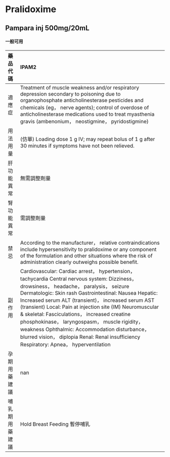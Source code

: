 # Pralidoxime

## Pampara inj 500mg/20mL

#### 一般可用

| 藥品代碼       | IPAM2                                                                                                                                                                                                                                                                                                                                                                                                                                                                                                                                                                 |
|:---------------|:----------------------------------------------------------------------------------------------------------------------------------------------------------------------------------------------------------------------------------------------------------------------------------------------------------------------------------------------------------------------------------------------------------------------------------------------------------------------------------------------------------------------------------------------------------------------|
| 適應症         | Treatment of muscle weakness and/or respiratory depression secondary to poisoning due to organophosphate anticholinesterase pesticides and chemicals (eg， nerve agents); control of overdose of anticholinesterase medications used to treat myasthenia gravis (ambenonium， neostigmine， pyridostigmine)                                                                                                                                                                                                                                                           |
| 用法用量       | (仿單) Loading dose 1 g IV; may repeat bolus of 1 g after 30 minutes if symptoms have not been relieved.                                                                                                                                                                                                                                                                                                                                                                                                                                                              |
| 肝功能異常     | 無需調整劑量                                                                                                                                                                                                                                                                                                                                                                                                                                                                                                                                                          |
| 腎功能異常     | 需調整劑量                                                                                                                                                                                                                                                                                                                                                                                                                                                                                                                                                            |
| 禁忌           | According to the manufacturer， relative contraindications include hypersensitivity to pralidoxime or any component of the formulation and other situations where the risk of administration clearly outweighs possible benefit.                                                                                                                                                                                                                                                                                                                                      |
| 副作用         | Cardiovascular: Cardiac arrest， hypertension， tachycardia Central nervous system: Dizziness， drowsiness， headache， paralysis， seizure Dermatologic: Skin rash Gastrointestinal: Nausea Hepatic: Increased serum ALT (transient)， increased serum AST (transient) Local: Pain at injection site (IM) Neuromuscular & skeletal: Fasciculations， increased creatine phosphokinase， laryngospasm， muscle rigidity， weakness Ophthalmic: Accommodation disturbance， blurred vision， diplopia Renal: Renal insufficiency Respiratory: Apnea， hyperventilation |
| 孕期用藥建議   | nan                                                                                                                                                                                                                                                                                                                                                                                                                                                                                                                                                                   |
| 哺乳期用藥建議 | Hold Breast Feeding 暫停哺乳                                                                                                                                                                                                                                                                                                                                                                                                                                                                                                                                          |

